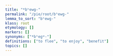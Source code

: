 ```yaml
---
title: "*bʰewg-"
permalink: "/pie/root/bʰewg-"
lemma_to_sort: "bʰewg-"
klass: root
etymology: []
markers: []
synonyms: ["*bʰegʷ-"]
definitions: ["to flee", "to enjoy", "benefit"]
topics: []
---
```

